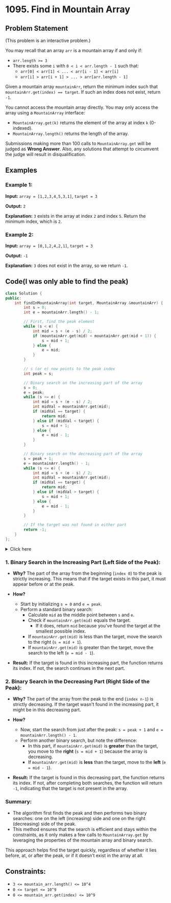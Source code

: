 # 1095. Find in Mountain Array

## Problem Statement

(This problem is an interactive problem.)

You may recall that an array `arr` is a mountain array if and only if:

- `arr.length >= 3`
- There exists some `i` with `0 < i < arr.length - 1` such that:
  - `arr[0] < arr[1] < ... < arr[i - 1] < arr[i]`
  - `arr[i] > arr[i + 1] > ... > arr[arr.length - 1]`

Given a mountain array `mountainArr`, return the minimum index such that `mountainArr.get(index) == target`. If such an index does not exist, return `-1`.

You cannot access the mountain array directly. You may only access the array using a `MountainArray` interface:

- `MountainArray.get(k)` returns the element of the array at index `k` (0-indexed).
- `MountainArray.length()` returns the length of the array.

Submissions making more than 100 calls to `MountainArray.get` will be judged as **Wrong Answer**. Also, any solutions that attempt to circumvent the judge will result in disqualification.

## Examples

### Example 1:

**Input:** `array = [1,2,3,4,5,3,1]`, `target = 3`

**Output:** `2`

**Explanation:** `3` exists in the array at index `2` and index `5`. Return the minimum index, which is `2`.

### Example 2:

**Input:** `array = [0,1,2,4,2,1]`, `target = 3`

**Output:** `-1`

**Explanation:** `3` does not exist in the array, so we return `-1`.

## Code(I was only able to find the peak)
```cpp
class Solution {
public:
    int findInMountainArray(int target, MountainArray &mountainArr) {
        int s = 0;
        int e = mountainArr.length() - 1;

        // First, find the peak element
        while (s < e) {
            int mid = s + (e - s) / 2;
            if (mountainArr.get(mid) < mountainArr.get(mid + 1)) {
                s = mid + 1;
            } else {
                e = mid;
            }
        }

        // s (or e) now points to the peak index
        int peak = s;

        // Binary search on the increasing part of the array
        s = 0;
        e = peak;
        while (s <= e) {
            int mid = s + (e - s) / 2;
            int midVal = mountainArr.get(mid);
            if (midVal == target) {
                return mid;
            } else if (midVal < target) {
                s = mid + 1;
            } else {
                e = mid - 1;
            }
        }

        // Binary search on the decreasing part of the array
        s = peak + 1;
        e = mountainArr.length() - 1;
        while (s <= e) {
            int mid = s + (e - s) / 2;
            int midVal = mountainArr.get(mid);
            if (midVal == target) {
                return mid;
            } else if (midVal > target) {
                s = mid + 1;
            } else {
                e = mid - 1;
            }
        }

        // If the target was not found in either part
        return -1;
    }
};
```
<details>
<summary>Click here </summary>

The distinction between using `s <= e` and `s < e` in a binary search is subtle but important. Let's break it down:

### 1. **Using `s < e`:**
   - When you use `s < e`, the loop continues as long as `s` is strictly less than `e`.
   - This means that when `s` equals `e`, the loop terminates, and the last possible comparison is not made.

### 2. **Using `s <= e`:**
   - When you use `s <= e`, the loop continues until `s` is greater than `e`.
   - This allows the loop to consider the scenario where `s` equals `e`, making sure that every element, including the last possible element, is checked.

### Why `s <= e` in Binary Search:
- **Guaranteeing the Check of Every Possible Index:** 
  - Using `s <= e` ensures that every possible index in the search range is considered, including when `s` and `e` point to the same index. This is crucial for binary search because you want to check every potential location where the target might be.

### Example to Illustrate:

Suppose you have the array `[1, 2, 3, 4, 5]` and you are searching for the number `5`:

- **Initial values:** `s = 0`, `e = 4`
- **First iteration:**
  - `mid = (0 + 4) / 2 = 2` (index 2, value `3`)
  - Since `3 < 5`, you set `s = mid + 1 = 3`
- **Second iteration:**
  - `mid = (3 + 4) / 2 = 3` (index 3, value `4`)
  - Since `4 < 5`, you set `s = mid + 1 = 4`
- **Third iteration:**
  - Now `s = 4` and `e = 4`, so `mid = (4 + 4) / 2 = 4` (index 4, value `5`)
  - This is the correct index where `5` is found.

If you had used `s < e`, the loop would have terminated before the third iteration, and you would not have checked the last element at index 4.

### **In the Context of Your Code:**
- **Left Side Search (`s <= e`)**: Ensures that you find the target even if it's located at the exact boundary or the last possible index of the search range.
- **Right Side Search (`s <= e`)**: Similarly, it ensures you check every possible position in the range, particularly important in the context of the binary search in a mountain array.

### **Conclusion:**
Using `s <= e` instead of `s < e` in binary search is necessary to ensure that every element in the search range is considered, which is crucial for the correctness of the algorithm, especially when the target might be at the boundary or the last element.

</details>

### 1. **Binary Search in the Increasing Part (Left Side of the Peak):**
   - **Why?** The part of the array from the beginning (`index 0`) to the peak is strictly increasing. This means that if the target exists in this part, it must appear before or at the peak.
   - **How?**
     - Start by initializing `s = 0` and `e = peak`.
     - Perform a standard binary search:
       - Calculate `mid` as the middle point between `s` and `e`.
       - Check if `mountainArr.get(mid)` equals the target.
         - If it does, return `mid` because you've found the target at the smallest possible index.
       - If `mountainArr.get(mid)` is less than the target, move the search to the right (`s = mid + 1`).
       - If `mountainArr.get(mid)` is greater than the target, move the search to the left (`e = mid - 1`).

   - **Result:** If the target is found in this increasing part, the function returns its index. If not, the search continues in the next part.

### 2. **Binary Search in the Decreasing Part (Right Side of the Peak):**
   - **Why?** The part of the array from the peak to the end (`index n-1`) is strictly decreasing. If the target wasn't found in the increasing part, it might be in this decreasing part.
   - **How?**
     - Now, start the search from just after the peak: `s = peak + 1` and `e = mountainArr.length() - 1`.
     - Perform another binary search, but note the difference:
       - In this part, if `mountainArr.get(mid)` is **greater** than the target, you move to the **right** (`s = mid + 1`) because the array is decreasing.
       - If `mountainArr.get(mid)` is **less** than the target, move to the **left** (`e = mid - 1`).

   - **Result:** If the target is found in this decreasing part, the function returns its index. If not, after completing both searches, the function will return `-1`, indicating that the target is not present in the array.

### Summary:
- The algorithm first finds the peak and then performs two binary searches: one on the left (increasing) side and one on the right (decreasing) side of the peak.
- This method ensures that the search is efficient and stays within the constraints, as it only makes a few calls to `MountainArray.get` by leveraging the properties of the mountain array and binary search.

This approach helps find the target quickly, regardless of whether it lies before, at, or after the peak, or if it doesn’t exist in the array at all.

## Constraints:

- `3 <= mountain_arr.length() <= 10^4`
- `0 <= target <= 10^9`
- `0 <= mountain_arr.get(index) <= 10^9`
